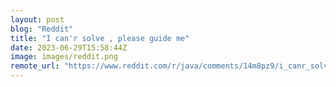 ```yaml
---
layout: post
blog: "Reddit"
title: "I can'r solve , please guide me"
date: 2023-06-29T15:58:44Z
image: images/reddit.png
remote_url: "https://www.reddit.com/r/java/comments/14m8pz9/i_canr_solve_please_guide_me/"
---
```

